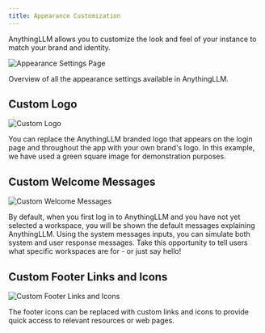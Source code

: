 ```yaml
---
title: Appearance Customization
---
```


AnythingLLM allows you to customize the look and feel of your instance to match your brand and identity.

![Appearance Settings Page](/img/appearance-docker.png)

Overview of all the appearance settings available in AnythingLLM.

## Custom Logo

![Custom Logo](/img/appearance-custom-logo.png)

You can replace the AnythingLLM branded logo that appears on the login page and throughout the app with your own brand's logo. In this example, we have used a green square image for demonstration purposes.

## Custom Welcome Messages

![Custom Welcome Messages](/img/appearance-custom-messages.png)

By default, when you first log in to AnythingLLM and you have not yet selected a workspace, you will be shown the default messages explaining AnythingLLM. Using the system messages inputs, you can simulate both system and user response messages. Take this opportunity to tell users what specific workspaces are for - or just say hello!

## Custom Footer Links and Icons

![Custom Footer Links and Icons](/img/appearance-custom-footer.png)

The footer icons can be replaced with custom links and icons to provide quick access to relevant resources or web pages.
